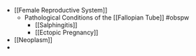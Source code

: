 - [[Female Reproductive System]]
	- Pathological Conditions of the [[Fallopian Tube]] #obspw
		- [[Salphingitis]]
		- [[Ectopic Pregnancy]]
- [[Neoplasm]]
-